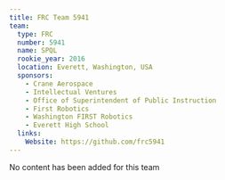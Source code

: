 ```yaml
---
title: FRC Team 5941
team:
  type: FRC
  number: 5941
  name: SPQL
  rookie_year: 2016
  location: Everett, Washington, USA
  sponsors:
    - Crane Aerospace
    - Intellectual Ventures
    - Office of Superintendent of Public Instruction
    - First Robotics
    - Washington FIRST Robotics
    - Everett High School
  links:
    Website: https://github.com/frc5941
---
```

No content has been added for this team
